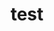 ---
layout: profile
title : test
Name: Dhruv Sachdev
University: Mumbai University
City: Mumbai 
Country: India
Bio: I am an undergraduate student at Mumbai University. I am a big time open source enthusiast and have been contributing to organisations like CHAOSS. I love working on open source security. When I am not in front of my computer, I really enjoy being outside and do my Yoga practises! 
Favourite-Programming-Languages: Python, Kotlin, Go
Interests-Outside-Of-Tech: Photography, Music, Travel
GitHub: https://github.com/Dhruv-Sachdev1313
LinkedIn: https://www.linkedin.com/in/dhruv-sachdev-19b1b3143/
Twitter: https://twitter.com/dhruvhsachdev
Image: https://drive.google.com/open?id=1aSqboMR56PhZAKXXAuSU_NvmItPPqhPg
Resume: https://drive.google.com/open?id=18gLvlyB_KDchoI7siimOPDaLZGjR_q-t
---